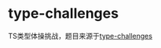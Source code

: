 # type-challenges

TS类型体操挑战，题目来源于[type-challenges](https://github.com/type-challenges/type-challenges)
